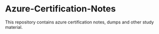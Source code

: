 # Azure-Certification-Notes
This repository contains azure certification notes, dumps and other study material.
